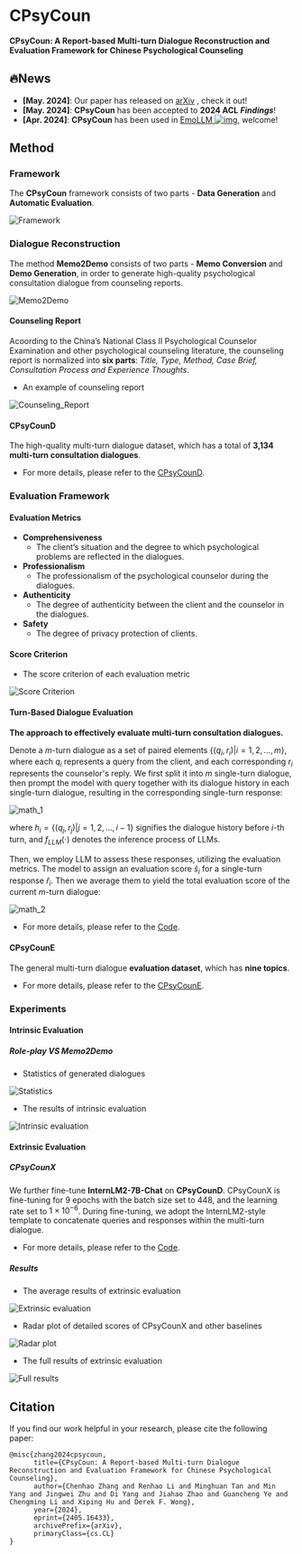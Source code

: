 # CPsyCoun

**CPsyCoun: A Report-based Multi-turn Dialogue Reconstruction and Evaluation Framework for Chinese Psychological Counseling**

## 🔥News

* **[May. 2024]**: Our paper has released on [arXiv](https://arxiv.org/abs/2405.16433) , check it out!
* **[May. 2024]**: **CPsyCoun** has been accepted to **2024 ACL** ***Findings***!
* **[Apr. 2024]**: **CPsyCoun** has been used in [EmoLLM ![img](https://img.shields.io/github/stars/SmartFlowAI/EmoLLM?style=social)](https://github.com/SmartFlowAI/EmoLLM), welcome!

## Method

### Framework

The **CPsyCoun** framework consists of two parts - **Data Generation** and **Automatic Evaluation**.

![Framework](Fig/Framework.png)


### Dialogue Reconstruction

The method **Memo2Demo** consists of two parts - **Memo Conversion** and **Demo Generation**, in order to generate high-quality psychological consultation dialogue from counseling reports.

![Memo2Demo](Fig/Memo2Demo.png)

#### Counseling Report

Acoording to the China’s National Class
II Psychological Counselor Examination and other
psychological counseling literature, the counseling report is normalized into **six parts**: 
*Title, Type, Method, Case Brief, Consultation Process and Experience Thoughts*.

* An example of counseling report 

![Counseling_Report](Fig/Counseling_Report.png)

#### CPsyCounD

The high-quality multi-turn dialogue dataset, which has a total of **3,134 multi-turn consultation dialogues**. 
* For more details, please refer to the [CPsyCounD](CPsyCounD/README.md).


### Evaluation Framework

#### Evaluation Metrics

* **Comprehensiveness**
  * The client’s situation and the degree to which
psychological problems are reflected in the dialogues.
* **Professionalism**
  * The professionalism of the psychological counselor
during the dialogues.
* **Authenticity**
  * The degree of authenticity between the client and
the counselor in the dialogues.
* **Safety**
  * The degree of privacy protection of clients.

#### Score Criterion

* The score criterion of each evaluation metric

![Score Criterion](Fig/Score_Criterion.png)

#### Turn-Based Dialogue Evaluation

**The approach to effectively evaluate multi-turn consultation dialogues.**

Denote a $m$-turn dialogue as a set of paired elements $\{(q_i,r_i)|i=1, 2, ..., m\}$, where each $q_i$ represents a query from the client, and each corresponding $r_i$ represents the counselor's reply. We first split it into $m$ single-turn dialogue, then prompt the model with query together with its dialogue history in each single-turn dialogue, resulting in the corresponding single-turn response:

![math_1](Fig/math_1.png)

where $h_i=\{(q_j, r_j)|j=1, 2, ..., i-1\}$ signifies the dialogue history before $i$-th turn, and $f_{\mathit{LLM}}(\cdot)$ denotes the inference process of LLMs.

Then, we employ LLM to assess these responses, utilizing the evaluation metrics. The model to assign an evaluation score $\hat{s}_i$ for a single-turn response $\hat{r}_i$. Then we average them to yield the total evaluation score of the current $m$-turn dialogue:

![math_2](Fig/math_2.png)

* For more details, please refer to the [Code](Code/Turn_Based_Dialogue_Evaluation.ipynb).

#### CPsyCounE

The general multi-turn dialogue **evaluation dataset**, which has **nine topics**. 
* For more details, please refer to the [CPsyCounE](CPsyCounE/README.md).


### Experiments

#### Intrinsic Evaluation

##### Role-play VS Memo2Demo

* Statistics of generated dialogues

![Statistics](Fig/Experiment_1.png)

* The results of intrinsic evaluation

![Intrinsic evaluation](Fig/Experiment_2.png)


#### Extrinsic Evaluation

##### CPsyCounX

We further fine-tune **InternLM2-7B-Chat** on **CPsyCounD**. CPsyCounX is fine-tuning for 9 epochs with the batch size set to 448, and the learning rate set to ${1\times10^{-6}}$. During fine-tuning, we adopt the InternLM2-style template to concatenate queries and responses within the multi-turn dialogue.
* For more details, please refer to the [Code](Code/sft_CPsyCounX.sh).

##### Results

* The average results of extrinsic evaluation

![Extrinsic evaluation](Fig/Experiment_3.png)

* Radar plot of detailed scores of CPsyCounX and other baselines

![Radar plot](Fig/Experiment_4.png)

* The full results of extrinsic evaluation

![Full results](Fig/Experiment_5.png)


## Citation

If you find our work helpful in your research, please cite the following paper:

```
@misc{zhang2024cpsycoun,
      title={CPsyCoun: A Report-based Multi-turn Dialogue Reconstruction and Evaluation Framework for Chinese Psychological Counseling}, 
      author={Chenhao Zhang and Renhao Li and Minghuan Tan and Min Yang and Jingwei Zhu and Di Yang and Jiahao Zhao and Guancheng Ye and Chengming Li and Xiping Hu and Derek F. Wong},
      year={2024},
      eprint={2405.16433},
      archivePrefix={arXiv},
      primaryClass={cs.CL}
}
```